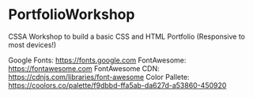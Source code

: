 # PortfolioWorkshop
CSSA Workshop to build a basic CSS and HTML Portfolio
(Responsive to most devices!)

Google Fonts: https://fonts.google.com 
FontAwesome: https://fontawesome.com 
FontAwesome CDN: https://cdnjs.com/libraries/font-awesome
Color Pallete: https://coolors.co/palette/f9dbbd-ffa5ab-da627d-a53860-450920
